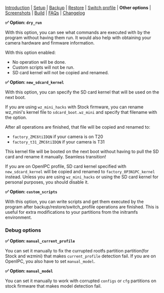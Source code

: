 [Introduction](README.md) | [Setup](README_setup.md) | [Backup](README_backup.md) | [Restore](README_restore.md) | [Switch profile](README_switch_profile.md) | **Other options** | [Screenshots](README_screenshots.md) | [Build](README_build.md) | [FAQs](README_FAQs.md) | [Changelog](Changelog.md)


**✅ Option: `dry_run`**

With this option, you can see what commands are executed with by the program without having them run. It would also help with obtaining your camera hardware and firmware information.

With this option enabled:

- No operation will be done.
- Custom scripts will not be run.
- SD card kernel will not be copied and renamed.

**✅ Option: `new_sdcard_kernel`**

With this option, you can specify the SD card kernel that will be used on the next boot.

If you are using `wz_mini_hacks` with Stock firmware, you can rename wz_mini's kernel file to `sdcard_boot.wz_mini` and specify that filename with the option.

After all operations are finished, that file will be copied and renamed to:

- `factory_ZMC6tiIDQN` if your camera is on T20
- `factory_t31_ZMC6tiIDQN` if your camera is T31

This kernel file will be booted on the next boot without having to pull the SD card and rename it manually. Seamless transition!

If you are on OpenIPC profile, SD card kernel specified with `new_sdcard_kernel` will be copied and renamed to `factory_0P3N1PC_kernel` instead. Unless you are using `wz_mini_hacks` or using the SD card kernel for personal purposes, you should disable it.

**✅ Option: `custom_scripts`**

With this option, you can write scripts and get them executed by the program after backup/restore/switch_profile operations are finished. This is useful for extra modifications to your partitions from the initramfs environment.

### Debug options

**✅ Option: `manual_current_profile`**

You can set it manually to fix the currupted rootfs partition partition(for Stock and wzmini) that makes `current_profile` detection fail. If you are on OpenIPC, you also have to set `manual_model`.


**✅ Option: `manual_model`**

You can set it manually to work with corrupted `configs` or `cfg` partitions on stock firmware that makes model detection fail.
